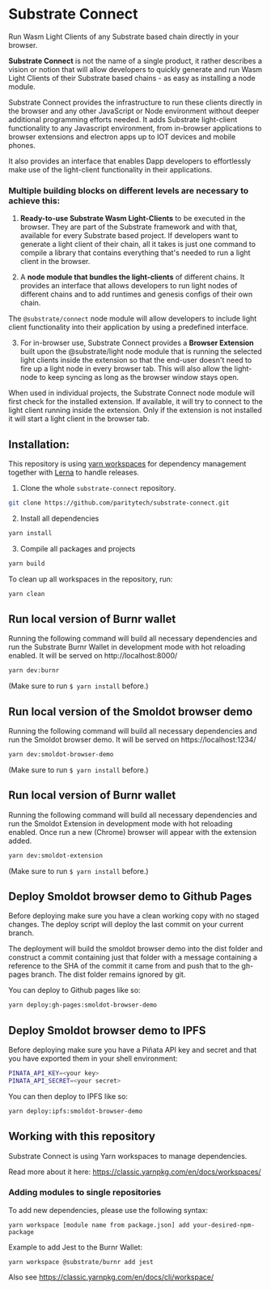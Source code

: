 # Substrate Connect

Run Wasm Light Clients of any Substrate based chain directly in your browser.

**Substrate Connect** is not the name of a single product, it rather describes a vision or notion that will allow developers to quickly generate and run Wasm Light Clients of their Substrate based chains - as easy as installing a node module.

Substrate Connect provides the infrastructure to run these clients directly in the browser and any other JavaScript or Node environment without deeper additional programming efforts needed. It adds Substrate light-client functionality to any Javascript environment, from in-browser applications to browser extensions and electron apps up to IOT devices and mobile phones.

It also provides an interface that enables Dapp developers to effortlessly make use of the light-client functionality in their applications.

### **Multiple building blocks on different levels are necessary to achieve this:**

1. **Ready-to-use Substrate Wasm Light-Clients** to be executed in the browser. They are part of the Substrate framework and with that, available for every Substrate based project. If developers want to generate a light client of their chain, all it takes is just one command to compile a library that contains everything that's needed to run a light client in the browser.

2) A **node module that bundles the light-clients** of different chains. It provides an interface that allows developers to run light nodes of different chains and to add runtimes and genesis configs of their own chain.

The `@substrate/connect` node module will allow developers to include light client functionality into their application by using a predefined interface.

3. For in-browser use, Substrate Connect provides a **Browser Extension** built upon the @substrate/light node module that is running the selected light clients inside the extension so that the end-user doesn't need to fire up a light node in every browser tab. This will also allow the light-node to keep syncing as long as the browser window stays open.

When used in individual projects, the Substrate Connect node module will first check for the installed extension. If available, it will try to connect to the light client running inside the extension. Only if the extension is not installed it will start a light client in the browser tab.


## Installation:

This repository is using [yarn workspaces](https://classic.yarnpkg.com/en/docs/workspaces/) for dependency management together with [Lerna](https://lerna.js.org/) to handle releases.


1. Clone the whole `substrate-connect` repository.

```bash
git clone https://github.com/paritytech/substrate-connect.git
```

2. Install all dependencies

```bash
yarn install
```

3. Compile all packages and projects

```bash
yarn build
```

To clean up all workspaces in the repository, run:

```bash
yarn clean
```

## Run local version of Burnr wallet
Running the following command will build all necessary dependencies and run the Substrate Burnr Wallet in development mode with hot reloading enabled. It will be served on http://localhost:8000/

```bash
yarn dev:burnr
```

(Make sure to run `$ yarn install` before.)

## Run local version of the Smoldot browser demo
Running the following command will build all necessary dependencies and run the Smoldot browser demo. It will be served on https://localhost:1234/

```bash
yarn dev:smoldot-browser-demo
```

(Make sure to run `$ yarn install` before.)

## Run local version of Burnr wallet
Running the following command will build all necessary dependencies and run the Smoldot Extension in development mode with hot reloading enabled. Once run a new (Chrome) browser will appear with the extension added.

```bash
yarn dev:smoldot-extension
```

(Make sure to run `$ yarn install` before.)

## Deploy Smoldot browser demo to Github Pages

Before deploying make sure you have a clean working copy with no staged changes.
The deploy script will deploy the last commit on your current branch.

The deployment will build the smoldot browser demo into the dist folder and 
construct a commit containing just that folder with a message containing a 
reference to the SHA of the commit it came from and push that to the gh-pages
branch. The dist folder remains ignored by git.

You can deploy to Github pages like so:

```bash
yarn deploy:gh-pages:smoldot-browser-demo
```

## Deploy Smoldot browser demo to IPFS

Before deploying make sure you have a Piñata API key and secret and that you
have exported them in your shell environment:

```bash
PINATA_API_KEY=<your key>
PINATA_API_SECRET=<your secret>
```

You can then deploy to IPFS like so:

```bash
yarn deploy:ipfs:smoldot-browser-demo
```

## Working with this repository

Substrate Connect is using Yarn workspaces to manage dependencies. 

Read more about it here: https://classic.yarnpkg.com/en/docs/workspaces/

### Adding modules to single repositories

To add new dependencies, please use the following syntax:

```
yarn workspace [module name from package.json] add your-desired-npm-package
```
Example to add Jest to the Burnr Wallet:
```
yarn workspace @substrate/burnr add jest
```

Also see https://classic.yarnpkg.com/en/docs/cli/workspace/
